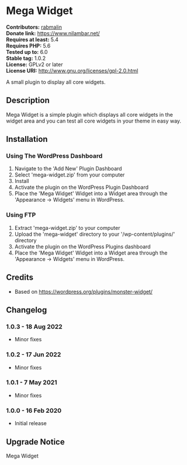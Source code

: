 # Mega Widget #

**Contributors:** [rabmalin](https://profiles.wordpress.org/rabmalin/)  
**Donate link:** https://www.nilambar.net/  
**Requires at least:** 5.4  
**Requires PHP:** 5.6  
**Tested up to:** 6.0  
**Stable tag:** 1.0.2  
**License:** GPLv2 or later  
**License URI:** http://www.gnu.org/licenses/gpl-2.0.html  

A small plugin to display all core widgets.

## Description ##

Mega Widget is a simple plugin which displays all core widgets in the widget area and you can test all core widgets in your theme in easy way.

## Installation ##

### Using The WordPress Dashboard ###

1. Navigate to the 'Add New' Plugin Dashboard
1. Select 'mega-widget.zip' from your computer
1. Install
1. Activate the plugin on the WordPress Plugin Dashboard
1. Place the 'Mega Widget' Widget into a Widget area through the 'Appearance -> Widgets' menu in WordPress.

### Using FTP ###

1. Extract 'mega-widget.zip' to your computer
1. Upload the 'mega-widget' directory to your '/wp-content/plugins/' directory
1. Activate the plugin on the WordPress Plugins dashboard
1. Place the 'Mega Widget' Widget into a Widget area through the 'Appearance -> Widgets' menu in WordPress.

## Credits ##

* Based on https://wordpress.org/plugins/monster-widget/

## Changelog ##

### 1.0.3 - 18 Aug 2022 ###
* Minor fixes

### 1.0.2 - 17 Jun 2022 ###
* Minor fixes

### 1.0.1 - 7 May 2021 ###
* Minor fixes

### 1.0.0 - 16 Feb 2020 ###
* Initial release

## Upgrade Notice ##
Mega Widget
